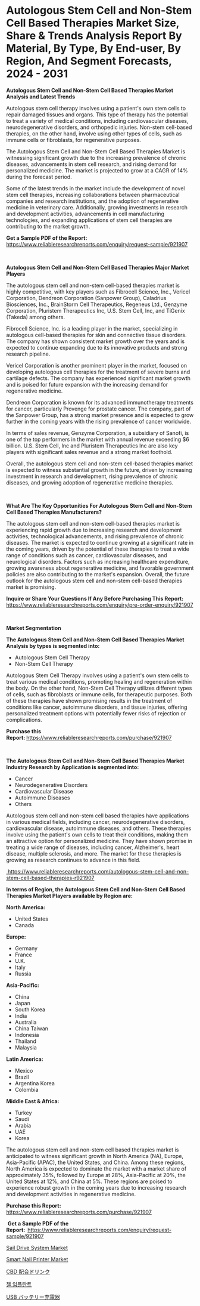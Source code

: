 <p><h1>Autologous Stem Cell and Non-Stem Cell Based Therapies Market Size, Share & Trends Analysis Report By Material, By Type, By End-user, By Region, And Segment Forecasts, 2024 - 2031</h1></p><p><strong>Autologous Stem Cell and Non-Stem Cell Based Therapies Market Analysis and Latest Trends</strong></p>
<p><p>Autologous stem cell therapy involves using a patient's own stem cells to repair damaged tissues and organs. This type of therapy has the potential to treat a variety of medical conditions, including cardiovascular diseases, neurodegenerative disorders, and orthopedic injuries. Non-stem cell-based therapies, on the other hand, involve using other types of cells, such as immune cells or fibroblasts, for regenerative purposes.</p><p>The Autologous Stem Cell and Non-Stem Cell Based Therapies Market is witnessing significant growth due to the increasing prevalence of chronic diseases, advancements in stem cell research, and rising demand for personalized medicine. The market is projected to grow at a CAGR of 14% during the forecast period.</p><p>Some of the latest trends in the market include the development of novel stem cell therapies, increasing collaborations between pharmaceutical companies and research institutions, and the adoption of regenerative medicine in veterinary care. Additionally, growing investments in research and development activities, advancements in cell manufacturing technologies, and expanding applications of stem cell therapies are contributing to the market growth.</p></p>
<p><strong>Get a Sample PDF of the Report:&nbsp;</strong> <a href="https://www.reliableresearchreports.com/enquiry/request-sample/921907">https://www.reliableresearchreports.com/enquiry/request-sample/921907</a></p>
<p>&nbsp;</p>
<p><strong>Autologous Stem Cell and Non-Stem Cell Based Therapies Major Market Players</strong></p>
<p><p>The autologous stem cell and non-stem cell-based therapies market is highly competitive, with key players such as Fibrocell Science, Inc., Vericel Corporation, Dendreon Corporation (Sanpower Group), Caladrius Biosciences, Inc., BrainStorm Cell Therapeutics, Regeneus Ltd., Genzyme Corporation, Pluristem Therapeutics Inc, U.S. Stem Cell, Inc, and TiGenix (Takeda) among others.</p><p>Fibrocell Science, Inc. is a leading player in the market, specializing in autologous cell-based therapies for skin and connective tissue disorders. The company has shown consistent market growth over the years and is expected to continue expanding due to its innovative products and strong research pipeline.</p><p>Vericel Corporation is another prominent player in the market, focused on developing autologous cell therapies for the treatment of severe burns and cartilage defects. The company has experienced significant market growth and is poised for future expansion with the increasing demand for regenerative medicine.</p><p>Dendreon Corporation is known for its advanced immunotherapy treatments for cancer, particularly Provenge for prostate cancer. The company, part of the Sanpower Group, has a strong market presence and is expected to grow further in the coming years with the rising prevalence of cancer worldwide.</p><p>In terms of sales revenue, Genzyme Corporation, a subsidiary of Sanofi, is one of the top performers in the market with annual revenue exceeding $6 billion. U.S. Stem Cell, Inc and Pluristem Therapeutics Inc are also key players with significant sales revenue and a strong market foothold.</p><p>Overall, the autologous stem cell and non-stem cell-based therapies market is expected to witness substantial growth in the future, driven by increasing investment in research and development, rising prevalence of chronic diseases, and growing adoption of regenerative medicine therapies.</p></p>
<p>&nbsp;</p>
<p><strong>What Are The Key Opportunities For Autologous Stem Cell and Non-Stem Cell Based Therapies Manufacturers?</strong></p>
<p><p>The autologous stem cell and non-stem cell-based therapies market is experiencing rapid growth due to increasing research and development activities, technological advancements, and rising prevalence of chronic diseases. The market is expected to continue growing at a significant rate in the coming years, driven by the potential of these therapies to treat a wide range of conditions such as cancer, cardiovascular diseases, and neurological disorders. Factors such as increasing healthcare expenditure, growing awareness about regenerative medicine, and favorable government policies are also contributing to the market's expansion. Overall, the future outlook for the autologous stem cell and non-stem cell-based therapies market is promising.</p></p>
<p><strong>Inquire or Share Your Questions If Any Before Purchasing This Report:</strong> <a href="https://www.reliableresearchreports.com/enquiry/pre-order-enquiry/921907">https://www.reliableresearchreports.com/enquiry/pre-order-enquiry/921907</a></p>
<p>&nbsp;</p>
<p><strong>Market Segmentation</strong></p>
<p><strong>The Autologous Stem Cell and Non-Stem Cell Based Therapies Market Analysis by types is segmented into:</strong></p>
<p><ul><li>Autologous Stem Cell Therapy</li><li>Non-Stem Cell Therapy</li></ul></p>
<p><p>Autologous Stem Cell Therapy involves using a patient's own stem cells to treat various medical conditions, promoting healing and regeneration within the body. On the other hand, Non-Stem Cell Therapy utilizes different types of cells, such as fibroblasts or immune cells, for therapeutic purposes. Both of these therapies have shown promising results in the treatment of conditions like cancer, autoimmune disorders, and tissue injuries, offering personalized treatment options with potentially fewer risks of rejection or complications.</p></p>
<p><strong>Purchase this Report:&nbsp;</strong><a href="https://www.reliableresearchreports.com/purchase/921907">https://www.reliableresearchreports.com/purchase/921907</a></p>
<p>&nbsp;</p>
<p><strong>The Autologous Stem Cell and Non-Stem Cell Based Therapies Market Industry Research by Application is segmented into:</strong></p>
<p><ul><li>Cancer</li><li>Neurodegenerative Disorders</li><li>Cardiovascular Disease</li><li>Autoimmune Diseases</li><li>Others</li></ul></p>
<p><p>Autologous stem cell and non-stem cell based therapies have applications in various medical fields, including cancer, neurodegenerative disorders, cardiovascular disease, autoimmune diseases, and others. These therapies involve using the patient's own cells to treat their conditions, making them an attractive option for personalized medicine. They have shown promise in treating a wide range of diseases, including cancer, Alzheimer's, heart disease, multiple sclerosis, and more. The market for these therapies is growing as research continues to advance in this field.</p></p>
<p><a href="https://www.reliableresearchreports.com/autologous-stem-cell-and-non-stem-cell-based-therapies-r921907">&nbsp;https://www.reliableresearchreports.com/autologous-stem-cell-and-non-stem-cell-based-therapies-r921907</a></p>
<p><strong>In terms of Region, the Autologous Stem Cell and Non-Stem Cell Based Therapies Market Players available by Region are:</strong></p>
<p>
    <p> <strong> North America: </strong>
        <ul>
            <li>United States</li>
            <li>Canada</li>
        </ul>
        </p> 
    <p> <strong> Europe: </strong>
        <ul>
            <li>Germany</li>
            <li>France</li>
            <li>U.K.</li>
            <li>Italy</li>
            <li>Russia</li>
        </ul>
        </p> 
    <p> <strong> Asia-Pacific: </strong>
        <ul>
            <li>China</li>
            <li>Japan</li>
            <li>South Korea</li>
            <li>India</li>
            <li>Australia</li>
            <li>China Taiwan</li>
            <li>Indonesia</li>
            <li>Thailand</li>
            <li>Malaysia</li>
        </ul>
        </p> 
    <p> <strong> Latin America: </strong>
        <ul>
            <li>Mexico</li>
            <li>Brazil</li>
            <li>Argentina Korea</li>
            <li>Colombia</li>
        </ul>
        </p> 
    <p> <strong> Middle East & Africa: </strong>
        <ul>
            <li>Turkey</li>
            <li>Saudi</li>
            <li>Arabia</li>
            <li>UAE</li>
            <li>Korea</li>
        </ul>
    </p>
    </p>
<p><p>The autologous stem cell and non-stem cell based therapies market is anticipated to witness significant growth in North America (NA), Europe, Asia-Pacific (APAC), the United States, and China. Among these regions, North America is expected to dominate the market with a market share of approximately 35%, followed by Europe at 28%, Asia-Pacific at 20%, the United States at 12%, and China at 5%. These regions are poised to experience robust growth in the coming years due to increasing research and development activities in regenerative medicine.</p></p>
<p><strong>Purchase this Report: </strong><a href="https://www.reliableresearchreports.com/purchase/921907">https://www.reliableresearchreports.com/purchase/921907</a></p>
<p>&nbsp;<strong>Get a Sample PDF of the Report:&nbsp;&nbsp;</strong><a href="https://www.reliableresearchreports.com/enquiry/request-sample/921907">https://www.reliableresearchreports.com/enquiry/request-sample/921907</a></p>
<p><strong></strong></p>
<p><p><a href="https://github.com/wusalecollins540tpqoz/Market-Research-Report-List-3/blob/main/sail-drive-system-market.md">Sail Drive System Market</a></p><p><a href="https://github.com/pjcfca/Market-Research-Report-List-3/blob/main/smart-nail-printer-market.md">Smart Nail Printer Market</a></p><p><a href="https://github.com/qwpelcjko9242629/Market-Research-Report-List-2/blob/main/7913826166242.md">CBD 配合ドリンク</a></p><p><a href="https://github.com/DavidCarter19662022/Market-Research-Report-List-1/blob/main/6120550179430.md">젤 임플란트</a></p><p><a href="https://github.com/AhmadMann1950/Market-Research-Report-List-1/blob/main/6403473166241.md">USB バッテリー充電器</a></p></p>